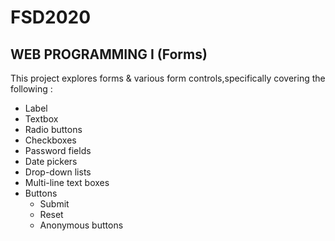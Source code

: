 # FSD2020
## WEB PROGRAMMING I (Forms)
This project explores forms & various form controls,specifically covering the following :
* Label 
* Textbox
* Radio buttons 
* Checkboxes
* Password fields
* Date pickers
* Drop-down lists
* Multi-line text boxes
* Buttons
  * Submit
  * Reset
  * Anonymous buttons
